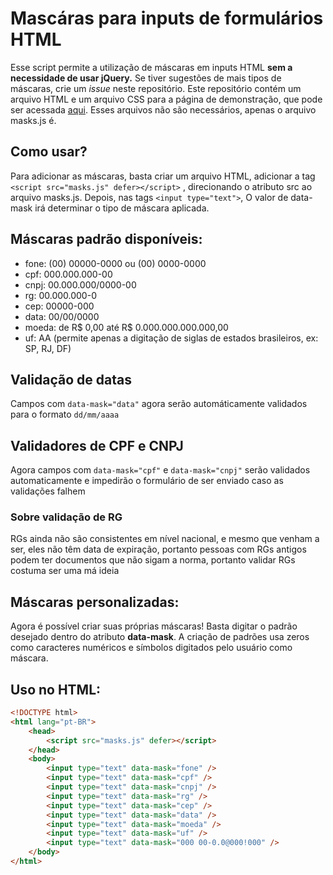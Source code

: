 # Mascáras para inputs de formulários HTML

Esse script permite a utilização de máscaras em inputs HTML **sem a necessidade de usar jQuery.**
Se tiver sugestões de mais tipos de máscaras, crie um _issue_ neste repositório.
Este repositório contém um arquivo HTML e um arquivo CSS para a página de demonstração, que pode ser acessada [aqui](https://gustavo-shigueo.github.io/mascara/). Esses arquivos não são necessários, apenas o arquivo masks.js é.

## Como usar?

Para adicionar as máscaras, basta criar um arquivo HTML, adicionar a tag `<script src="masks.js" defer></script>` , direcionando o atributo src ao arquivo masks.js.
Depois, nas tags `<input type="text">`,
O valor de data-mask irá determinar o tipo de máscara aplicada.

## Máscaras padrão disponíveis:

- fone: (00) 00000-0000 ou (00) 0000-0000
- cpf: 000.000.000-00
- cnpj: 00.000.000/0000-00
- rg: 00.000.000-0
- cep: 00000-000
- data: 00/00/0000
- moeda: de R$ 0,00 até R$ 0.000.000.000.000,00
- uf: AA (permite apenas a digitação de siglas de estados brasileiros, ex: SP, RJ, DF)

## Validação de datas

Campos com `data-mask="data"` agora serão automáticamente validados para o formato `dd/mm/aaaa`

## Validadores de CPF e CNPJ

Agora campos com `data-mask="cpf"` e `data-mask="cnpj"` serão validados automaticamente e impedirão o formulário de ser enviado caso as validações falhem

### Sobre validação de RG

RGs ainda não são consistentes em nível nacional, e mesmo que venham a ser, eles não têm data de expiração, portanto pessoas com RGs antigos podem ter documentos que não sigam a norma, portanto validar RGs costuma ser uma má ideia

## Máscaras personalizadas:

Agora é possível criar suas próprias máscaras! Basta digitar o padrão desejado dentro do atributo **data-mask**.
A criação de padrões usa zeros como caracteres numéricos e símbolos digitados pelo usuário como máscara.

## Uso no HTML:

```html
<!DOCTYPE html>
<html lang="pt-BR">
	<head>
		<script src="masks.js" defer></script>
	</head>
	<body>
		<input type="text" data-mask="fone" />
		<input type="text" data-mask="cpf" />
		<input type="text" data-mask="cnpj" />
		<input type="text" data-mask="rg" />
		<input type="text" data-mask="cep" />
		<input type="text" data-mask="data" />
		<input type="text" data-mask="moeda" />
		<input type="text" data-mask="uf" />
		<input type="text" data-mask="000 00-0.0@000!000" />
	</body>
</html>
```
